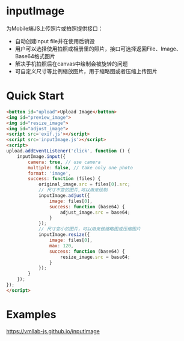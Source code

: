 # inputImage
为Mobile端JS上传照片或拍照提供接口：
- 自动创建input file并在使用后销毁
- 用户可以选择使用拍照或相册里的照片，接口可选择返回File、Image、Base64格式图片
- 解决手机拍照后在canvas中绘制会被旋转的问题
- 可自定义尺寸等比例缩放图片，用于缩略图或者压缩上传图片

# Quick Start
```html
<button id="upload">Upload Image</button>
<img id="preview_image">
<img id="resize_image">
<img id="adjust_image">
<script src='exif.js'></script>
<script src='inputImage.js'></script>
<script>
upload.addEventListener('click', function () {
	inputImage.input({
		camera: true, // use camera
		multiple: false, // take only one photo
		format: 'image',
		success: function (files) {
			original_image.src = files[0].src;
			// 尺寸不变的图片,可以用来绘制
			inputImage.adjust({
				image: files[0],
				success: function (base64) {
					adjust_image.src = base64;
				}
			});
			// 尺寸变小的图片，可以用来做缩略图或压缩图片
			inputImage.resize({
				image: files[0],
				max: 120,
				success: function (base64) {
					resize_image.src = base64;
				}
			});
		}
	});
});
</script>
```

# Examples
https://vmllab-js.github.io/inputImage